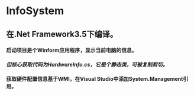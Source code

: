 # InfoSystem

## 在.Net Framework3.5下编译。
#### 启动项目是个Winform应用程序，显示当前电脑的信息。
***但核心获取代码为HardwareInfo.cs，它是个静态类，可被复制剪切。***
#### 获取硬件配置信息基于WMI，在Visual Studio中添加System.Management引用。
